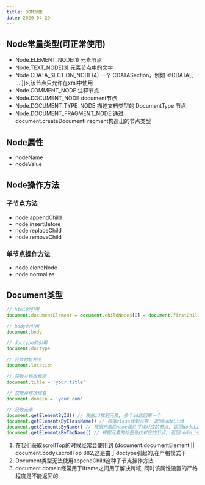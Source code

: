 ```yaml
---
title: DOM对象
date: 2020-04-29
---
```


## Node常量类型(可正常使用)
- Node.ELEMENT_NODE(1) 元素节点
- Node.TEXT_NODE(3) 元素节点中的文字
- Node.CDATA_SECTION_NODE(4) 一个 CDATASection，例如 <!CDATA[[ … ]]>,该节点只允许在xml中使用
- Node.COMMENT_NODE 注释节点
- Node.DOCUMENT_NODE document节点
- Node.DOCUMENT_TYPE_NODE 描述文档类型的 DocumentType 节点
- Node.DOCUMENT_FRAGMENT_NODE 通过document.createDocumentFragment构造出的节点类型

## Node属性
- nodeName
- nodeValue

## Node操作方法
### 子节点方法
- node.appendChild
- node.insertBefore
- node.replaceChild
- node.removeChild
### 单节点操作方法
- node.cloneNode
- node.normalize

## Document类型
```js
// html的引用
document.documentElement = document.childNodes[0] = document.firstChild;

// body的引用
document.body

// doctype的引用
document.doctype

// 获取地址相关
document.location

// 获取并修改标题
document.title = 'your title'

// 获取并修改域名
document.domain = 'your.com'

// 获取元素
document.getElementById() // 根据id找到元素, 多个id返回第一个 
document.getElementsByClassName() // 根据class找到元素, 返回nodeList
document.getElementsByName() // 根据元素的name属性寻找对应的节点, 返回nodeList
document.getElementsByTagName() // 根据元素的标签寻找对应的节点, 返回nodeList
```

1. 在我们获取scrollTop的时候经常会使用到 (document.documentElement || document.body).scrollTop
882,这是由于doctype引起的,在严格模式下
2. Document类型无法使用appendChild这种子节点操作方法 
3. document.domain经常用于iframe之间用于解决跨域, 同时该属性设置的严格程度是不能返回的